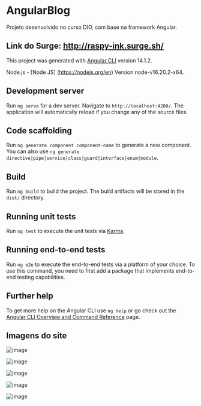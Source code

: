 # AngularBlog

Projeto desenvolvido no curso DIO, com base na framework Angular.

## Link do Surge: http://raspy-ink.surge.sh/

This project was generated with [Angular CLI](https://github.com/angular/angular-cli) version 14.1.2.

Node.js - [Node JS] (https://nodejs.org/en) Version node-v16.20.2-x64.

## Development server

Run `ng serve` for a dev server. Navigate to `http://localhost:4200/`. The application will automatically reload if you change any of the source files.

## Code scaffolding

Run `ng generate component component-name` to generate a new component. You can also use `ng generate directive|pipe|service|class|guard|interface|enum|module`.

## Build

Run `ng build` to build the project. The build artifacts will be stored in the `dist/` directory.

## Running unit tests

Run `ng test` to execute the unit tests via [Karma](https://karma-runner.github.io).

## Running end-to-end tests

Run `ng e2e` to execute the end-to-end tests via a platform of your choice. To use this command, you need to first add a package that implements end-to-end testing capabilities.

## Further help

To get more help on the Angular CLI use `ng help` or go check out the [Angular CLI Overview and Command Reference](https://angular.io/cli) page.

## Imagens do site


![image](https://github.com/bruno-macena/angular-blog/assets/92761507/cbbe0050-0e7d-49d7-9f3c-0df858d3d229)

![image](https://github.com/bruno-macena/angular-blog/assets/92761507/bf28c4ac-20ec-47df-acbe-9e20347a6975)

![image](https://github.com/bruno-macena/angular-blog/assets/92761507/328eebf9-794c-47d5-a934-8ca18b8ce3ac)

![image](https://github.com/bruno-macena/angular-blog/assets/92761507/f5b7897b-77fc-427f-a1c5-24786180cc60)

![image](https://github.com/bruno-macena/angular-blog/assets/92761507/c3438188-289a-4efa-8933-28a471a646a9)




